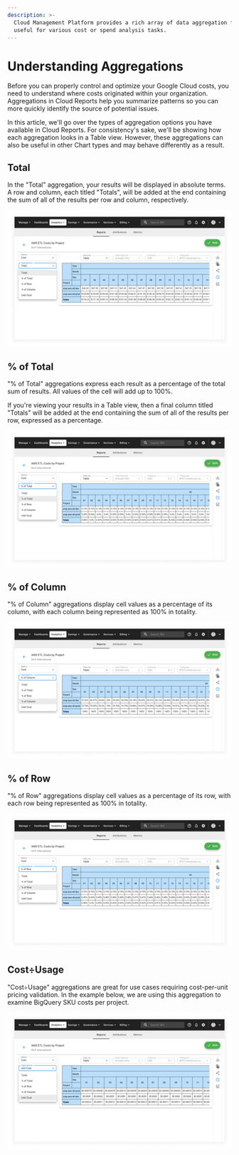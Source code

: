 ```yaml
---
description: >-
  Cloud Management Platform provides a rich array of data aggregation functions,
  useful for various cost or spend analysis tasks.
---
```


# Understanding Aggregations

Before you can properly control and optimize your Google Cloud costs, you need to understand where costs originated within your organization. Aggregations in Cloud Reports help you summarize patterns so you can more quickly identify the source of potential issues.

In this article, we'll go over the types of aggregation options you have available in Cloud Reports. For consistency's sake, we'll be showing how each aggregation looks in a Table view. However, these aggregations can also be useful in other Chart types and may behave differently as a result.

## Total

In the "Total" aggregation, your results will be displayed in absolute terms. A row and column, each titled "Totals", will be added at the end containing the sum of all of the results per row and column, respectively.

![A screenshot showing a Total aggregation report](../.gitbook/assets/cmp-report-aggregation-total.png)

## % of Total

"% of Total" aggregations express each result as a percentage of the total sum of results. All values of the cell will add up to 100%.

If you're viewing your results in a Table view, then a final column titled "Totals" will be added at the end containing the sum of all of the results per row, expressed as a percentage.

![A screenshot showing a % of Total aggregation report](../.gitbook/assets/cmp-report-aggregation-pct-total.png)

## % of Column

"% of Column" aggregations display cell values as a percentage of its column, with each column being represented as 100% in totality.

![A screenshot showing a & of Column aggregation report](../.gitbook/assets/cmp-report-aggregation-pct-col.png)

## % of Row

"% of Row" aggregations display cell values as a percentage of its row, with each row being represented as 100% in totality.

![A screenshot showing a % of Row aggregation report](../.gitbook/assets/cmp-report-aggregation-pct-row.png)

## Cost&div;Usage

"Cost&div;Usage" aggregations are great for use cases requiring cost-per-unit pricing validation. In the example below, we are using this aggregation to examine BigQuery SKU costs per project.

![A screenshot showing a Cost&div;Usage aggregation report](../.gitbook/assets/cmp-report-aggregation-unit-cost.png)
